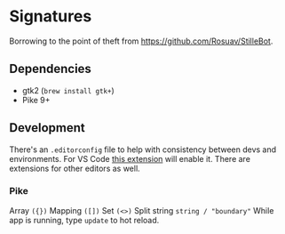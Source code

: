# Signatures

Borrowing to the point of theft from https://github.com/Rosuav/StilleBot.

## Dependencies
  * gtk2 (`brew install gtk+`)
  * Pike 9+

## Development

There's an `.editorconfig` file to help with consistency between devs and environments.
For VS Code [this extension](https://marketplace.visualstudio.com/items?itemName=EditorConfig.EditorConfig) will enable it.
There are extensions for other editors as well.

### Pike

Array `({})`
Mapping `([])`
Set `(<>)`
Split string `string / "boundary"`
While app is running, type `update` to hot reload.
